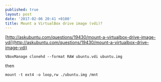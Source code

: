```yaml
---
published: true
layout: post
date: '2017-02-06 20:41 +0100'
title: Mount a VirtualBox drive image (vdi)?
---
```

[http://askubuntu.com/questions/19430/mount-a-virtualbox-drive-image-vdi](http://askubuntu.com/questions/19430/mount-a-virtualbox-drive-image-vdi)

    VBoxManage clonehd --format RAW ubuntu.vdi ubuntu.img

then

    mount -t ext4 -o loop,rw ./ubuntu.img /mnt

